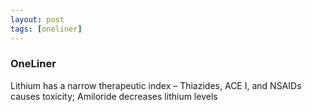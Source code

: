 ```yaml
---
layout: post
tags: [oneliner]
---
```



### OneLiner

Lithium has a narrow therapeutic index – Thiazides, ACE I, and NSAIDs causes toxicity; Amiloride decreases lithium levels
